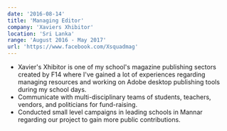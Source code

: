 ```yaml
---
date: '2016-08-14'
title: 'Managing Editor'
company: 'Xaviers Xhibitor'
location: 'Sri Lanka'
range: 'August 2016 - May 2017'
url: 'https://www.facebook.com/Xsquadmag'
---
```


- Xavier's Xhibitor is one of my school's magazine publishing sectors created by F14 where I've gained a lot of experiences regarding managing resources and working on Adobe desktop publishing tools during my school days.
- Communicate with multi-disciplinary teams of students, teachers, vendors, and politicians for fund-raising.
- Conducted small level campaigns in leading schools in Mannar regarding our project to gain more public contributions.
